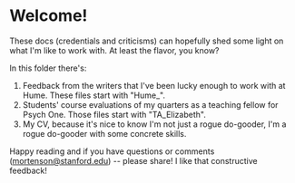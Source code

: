 # Welcome! 

These docs (credentials and criticisms) can hopefully shed some light on what I'm like to work with. At least the flavor, you know?

In this folder there's:
1. Feedback from the writers that I've been lucky enough to work with at Hume. These files start with "Hume_".
2. Students' course evaluations of my quarters as a teaching fellow for Psych One. Those files start with "TA_Elizabeth".
3. My CV, because it's nice to know I'm not just a rogue do-gooder, I'm a rogue do-gooder with some concrete skills.

Happy reading and if you have questions or comments (mortenson@stanford.edu) -- please share! I like that constructive feedback!

